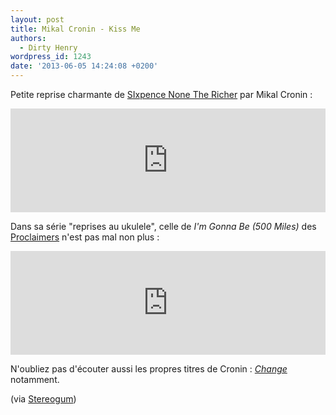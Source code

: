```yaml
---
layout: post
title: Mikal Cronin - Kiss Me
authors:
  - Dirty Henry
wordpress_id: 1243
date: '2013-06-05 14:24:08 +0200'
---
```

Petite reprise charmante de [SIxpence None The Richer](http://youtu.be/8N-qO3sPMjc) par Mikal Cronin :

<iframe width="100%" height="166" scrolling="no" frameborder="no" src="https://w.soundcloud.com/player/?url=http%3A%2F%2Fapi.soundcloud.com%2Ftracks%2F91286700&show_artwork=false"></iframe>

Dans sa série "reprises au ukulele", celle de *I'm Gonna Be (500 Miles)* des [Proclaimers](http://youtu.be/tbNlMtqrYS0) n'est pas mal non plus : 

<iframe width="100%" height="166" scrolling="no" frameborder="no" src="https://w.soundcloud.com/player/?url=http%3A%2F%2Fapi.soundcloud.com%2Ftracks%2F91286699&show_artwork=false"></iframe>

N'oubliez pas d'écouter aussi les propres titres de Cronin : [*Change*](1233) notamment.

(via [Stereogum](http://www.stereogum.com/1344561/mikal-cronin-im-gonna-be-proclaimers-cover-kiss-me-sixpence-none-the-richer-cover/mp3s/))
